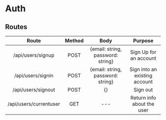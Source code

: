 # Auth

## Routes

|       Route       | Method | Body | Purpose |
|:-----------------:|:------:|:----:|:-------:|
| /api/users/signup |  POST  |{email: string, password: string}      | Sign Up for an account|
| /api/users/signin |  POST  |{email: string, password: string}      | Sign into an existing account        |
| /api/users/signout|  POST  | {}     | Sign out        |
| /api/users/currentuser                  |   GET  | ---     | Return info about the user        |